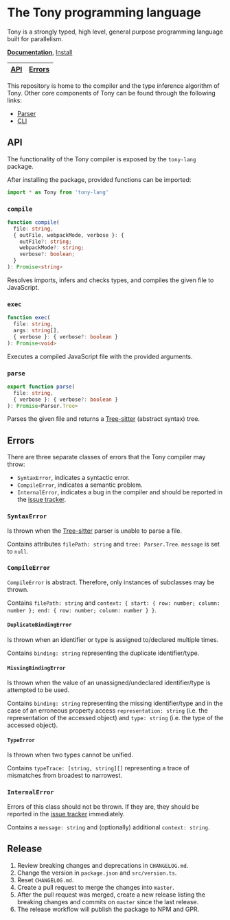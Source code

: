# The Tony programming language

Tony is a strongly typed, high level, general purpose programming language built for parallelism.

[**Documentation**](https://tony-lang.github.io/), [Install](https://tony-lang.github.io/docs/cli/install)

| [API](#api) | [Errors](#errors) |
| ----------- | ----------------- |

This repository is home to the compiler and the type inference algorithm of Tony. Other core components of Tony can be found through the following links:

* [Parser](https://github.com/tony-lang/tree-sitter-tony)
* [CLI](https://github.com/tony-lang/cli)

## API

The functionality of the Tony compiler is exposed by the `tony-lang` package.

After installing the package, provided functions can be imported:

```js
import * as Tony from 'tony-lang'
```

### `compile`

```ts
function compile(
  file: string,
  { outFile, webpackMode, verbose }: {
    outFile?: string;
    webpackMode?: string;
    verbose?: boolean;
  }
): Promise<string>
```

Resolves imports, infers and checks types, and compiles the given file to JavaScript.

### `exec`

```ts
function exec(
  file: string,
  args: string[],
  { verbose }: { verbose?: boolean }
): Promise<void>
```

Executes a compiled JavaScript file with the provided arguments.

### `parse`

```ts
export function parse(
  file: string,
  { verbose }: { verbose?: boolean }
): Promise<Parser.Tree>
```

Parses the given file and returns a [Tree-sitter](https://tree-sitter.github.io/tree-sitter/) (abstract syntax) tree.

## Errors

There are three separate classes of errors that the Tony compiler may throw:

* `SyntaxError`, indicates a syntactic error.
* `CompileError`, indicates a semantic problem.
* `InternalError`, indicates a bug in the compiler and should be reported in the [issue tracker](https://github.com/tony-lang/tony/issues).

### `SyntaxError`

Is thrown when the [Tree-sitter](https://tree-sitter.github.io/tree-sitter/) parser is unable to parse a file.

Contains attributes `filePath: string` and `tree: Parser.Tree`. `message` is set to `null`.

### `CompileError`

`CompileError` is abstract. Therefore, only instances of subclasses may be thrown.

Contains `filePath: string` and `context: { start: { row: number; column: number }; end: { row: number; column: number } }`.

#### `DuplicateBindingError`

Is thrown when an identifier or type is assigned to/declared multiple times.

Contains `binding: string` representing the duplicate identifier/type.

#### `MissingBindingError`

Is thrown when the value of an unassigned/undeclared identifier/type is attempted to be used.

Contains `binding: string` representing the missing identifier/type and in the case of an erroneous property access `representation: string` (i.e. the representation of the accessed object) and `type: string` (i.e. the type of the accessed object).

#### `TypeError`

Is thrown when two types cannot be unified.

Contains `typeTrace: [string, string][]` representing a trace of mismatches from broadest to narrowest.

### `InternalError`

Errors of this class should not be thrown. If they are, they should be reported in the [issue tracker](https://github.com/tony-lang/tony/issues) immediately.

Contains a `message: string` and (optionally) additional `context: string`.

## Release

1. Review breaking changes and deprecations in `CHANGELOG.md`.
1. Change the version in `package.json` and `src/version.ts`.
1. Reset `CHANGELOG.md`.
1. Create a pull request to merge the changes into `master`.
1. After the pull request was merged, create a new release listing the breaking changes and commits on `master` since the last release.
1. The release workflow will publish the package to NPM and GPR.

